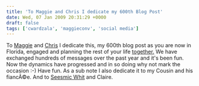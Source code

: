 ```yaml
---
title: 'To Maggie and Chris I dedicate my 600th Blog Post'
date: Wed, 07 Jan 2009 20:31:29 +0000
draft: false
tags: ['cwardzala', 'maggieconv', 'social media']
---
```


To [Maggie](http://twitter.com/maggieconv) and [Chris](http://twitter.com/cwardzala) I dedicate this, my 600th blog post as you are now in Florida, engaged and planning the rest of your life [together.](http://twitter.com/teammagris) We have exchanged hundreds of messages over the past year and it's been fun. Now the dynamics have progressed and in so doing why not mark the occasion :-) Have fun. As a sub note I also dedicate it to my Cousin and his fiancÃ©e. And to [Seesmic Whit](http://twitter.com/whitscott) and Claire.